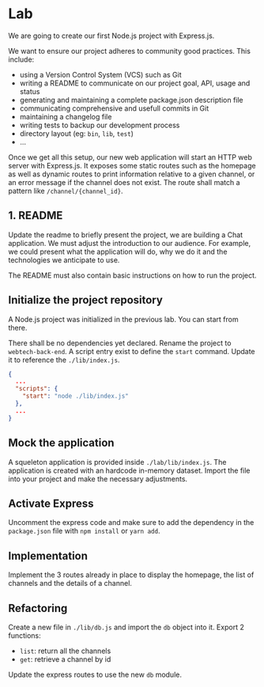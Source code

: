 
# Lab

We are going to create our first Node.js project with Express.js.

We want to ensure our project adheres to community good practices. This include:
- using a Version Control System (VCS) such as Git
- writing a README to communicate on our project goal, API, usage and status
- generating and maintaining a complete package.json description file
- communicating comprehensive and usefull commits in Git
- maintaining a changelog file
- writing tests to backup our development process
- directory layout (eg: `bin`, `lib`, `test`)
- ...

Once we get all this setup, our new web application will start an HTTP web server with Express.js. It exposes some static routes such as the homepage as well as dynamic routes to print information relative to a given channel, or an error message if the channel does not exist. The route shall match a pattern like `/channel/{channel_id}`.

## 1. README

Update the readme to briefly present the project, we are building a Chat application. We must adjust the introduction to our audience. For example, we could present what the application will do, why we do it and the technologies we anticipate to use.

The README must also contain basic instructions on how to run the project.

## Initialize the project repository

A Node.js project was initialized in the previous lab. You can start from there.

There shall be no dependencies yet declared. Rename the project to `webtech-back-end`. A script entry exist to define the `start` command. Update it to reference the `./lib/index.js`.

```json
{
  ...
  "scripts": {
    "start": "node ./lib/index.js"
  },
  ...
}
```

## Mock the application

A squeleton application is provided inside `./lab/lib/index.js`. The application is created with an hardcode in-memory dataset. Import the file into your project and make the necessary adjustments.

## Activate Express

Uncomment the express code and make sure to add the dependency in the `package.json` file with `npm install` or `yarn add`.

## Implementation

Implement the 3 routes already in place to display the homepage, the list of channels and the details of a channel.

## Refactoring

Create a new file in `./lib/db.js` and import the `db` object into it. Export 2 functions:

* `list`: return all the channels
* `get`: retrieve a channel by id

Update the express routes to use the new `db` module.
